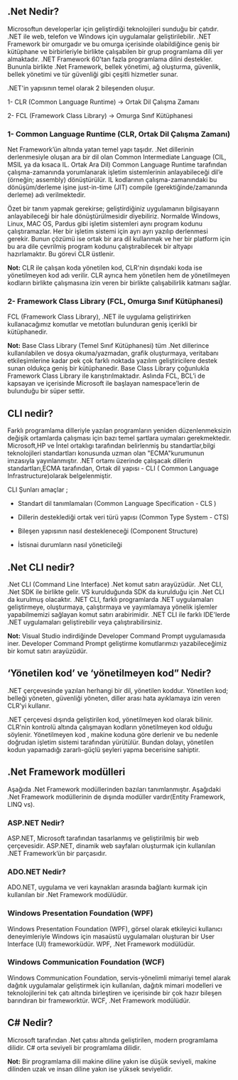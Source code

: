## .Net Nedir?
Microsoftun developerlar için geliştirdiği teknolojileri sunduğu bir çatıdır. 
.NET ile web, telefon ve Windows için uygulamalar geliştirilebilir.
.NET Framework bir omurgadır ve bu omurga içerisinde olabildiğince geniş bir kütüphane 
ve birbirleriyle birlikte çalışabilen bir grup programlama dili yer almaktadır. 
.NET Framework 60'tan fazla programlama dilini destekler. Bununla birlikte .Net Framework, 
bellek yönetimi, ağ oluşturma, güvenlik, bellek yönetimi ve tür güvenliği gibi çeşitli hizmetler sunar.

.NET'in yapısının temel olarak 2 bileşenden oluşur.

1- CLR (Common Language Runtime) -> Ortak Dil Çalışma Zamanı

2- FCL (Framework Class Library) -> Omurga Sınıf Kütüphanesi

### 1- Common Language Runtime (CLR, Ortak Dil Çalışma Zamanı)
Net Framework’ün altında yatan temel yapı taşıdır. .Net dillerinin derlenmesiyle oluşan ara bir dil olan 
Common Intermediate Language (CIL, MSIL ya da kısaca IL. Ortak Ara Dil) Common Language Runtime tarafından 
çalışma-zamanında yorumlanarak işletim sistemlerinin anlayabileceği dil’e (örneğin; assembly) 
dönüştürülür. IL kodlarının çalışma-zamanındaki bu dönüşüm/derleme işine 
just-in-time (JIT) compile (gerektiğinde/zamanında derleme) adı verilmektedir.

Özet bir tanım yapmak gerekirse; geliştirdiğiniz uygulamanın bilgisayarın anlayabileceği bir hale dönüştürülmesidir 
diyebiliriz. Normalde Windows, Linux, MAC OS, Pardus gibi işletim sistemleri aynı program kodunu çalıştıramazlar. 
Her bir işletim sistemi için ayrı ayrı yazılıp derlenmesi gerekir. Bunun çözümü ise ortak bir ara dil kullanmak 
ve her bir platform için bu ara dile çevrilmiş program kodunu çalıştırabilecek bir altyapı hazırlamaktır. Bu görevi CLR üstlenir.

**Not:** CLR ile çalışan koda yönetilen kod, CLR'nin dışındaki koda ise yönetilmeyen kod adı verilir. 
CLR ayrıca hem yönetilen hem de yönetilmeyen kodların birlikte çalışmasına izin veren bir birlikte çalışabilirlik katmanı sağlar.

### 2- Framework Class Library (FCL, Omurga Sınıf Kütüphanesi) 
FCL (Framework Class Library), .NET ile uygulama geliştirirken kullanacağımız komutlar ve metotları bulunduran 
geniş içerikli bir kütüphanedir.

**Not:** Base Class Library (Temel Sınıf Kütüphanesi) tüm .Net dillerince kullanılabilen ve dosya okuma/yazmadan, 
grafik oluşturmaya, veritabanı etkileşimlerine kadar pek çok farklı noktada yazılım geliştiricilere destek sunan 
oldukça geniş bir kütüphanedir. Base Class Library çoğunlukla Framework Class Library ile karıştırılmaktadır. 
Aslında FCL, BCL’i de kapsayan ve içerisinde Microsoft ile başlayan namespace’lerin de bulunduğu bir süper settir.

## CLI nedir?
Farklı programlama dilleriyle yazılan programların yeniden düzenlenmeksizin değişik ortamlarda çalışması için bazı 
temel şartlara uymaları gerekmektedir. Microsoft,HP ve İntel ortaklıgı tarafından belirlenmiş bu standartlar,bilgi 
teknolojileri standartları konusunda uzman olan "ECMA"kurumunun imzasıyla yayınlanmıştır. .NET ortamı üzerinde 
çalışacak dillerin standartları,ECMA tarafından, Ortak dil yapısı - CLI ( Common Language Infrastructure)olarak belgelenmiştir.

CLI Şunları amaçlar ;
* Standart dil tanımlamaları (Common Language Specification - CLS )

* Dillerin desteklediği ortak veri türü yapısı (Common Type System - CTS)

* Bileşen yapısının nasıl destekleneceği (Component Structure)

* İstisnai durumların nasıl yöneticileği

## .Net CLI nedir?
.Net CLI (Command Line Interface) .Net komut satırı arayüzüdür. .Net CLI, .Net SDK ile birlikte gelir. 
VS kurulduğunda SDK da kurulduğu için .Net CLI da kurulmuş olacaktır. .NET CLI, farklı programlarda 
.NET uygulamaları geliştirmeye, oluşturmaya, çalıştırmaya ve yayımlamaya yönelik işlemler yapabilmemizi 
sağlayan komut satırı arabirimidir. .NET CLI ile farklı IDE'lerde .NET uygulamaları geliştirebilir veya 
çalıştırabilirsiniz.

**Not:** Visual Studio indirdiğinde Developer Command Prompt uygulamasıda iner. Developer Command Prompt 
geliştirme komutlarımızı yazabileceğimiz bir komut satırı arayüzüdür.

## ‘Yönetilen kod’ ve ‘yönetilmeyen kod” Nedir?
.NET çerçevesinde yazılan herhangi bir dil, yönetilen koddur. Yönetilen kod; belleği yöneten, güvenliği 
yöneten, diller arası hata ayıklamaya izin veren CLR'yi kullanır.

.NET çerçevesi dışında geliştirilen kod, yönetilmeyen kod olarak bilinir. CLR'nin kontrolü altında 
çalışmayan kodların yönetilmeyen kod olduğu söylenir. Yönetilmeyen kod , makine koduna göre derlenir 
ve bu nedenle doğrudan işletim sistemi tarafından yürütülür. Bundan dolayı, yönetilen kodun yapamadığı 
zararlı-güçlü şeyleri yapma becerisine sahiptir.

## .Net Framework modülleri
Aşağıda .Net Framework modüllerinden bazıları tanımlanmıştır. Aşağıdaki .Net Framework modüllerinin de 
dışında modüller vardır(Entity Framework, LINQ vs). 

### ASP.NET Nedir?
ASP.NET, Microsoft tarafından tasarlanmış ve geliştirilmiş bir web çerçevesidir. ASP.NET, dinamik web sayfaları oluşturmak 
için kullanılan .NET Framework’ün bir parçasıdır. 

### ADO.NET Nedir? 
ADO.NET, uygulama ve veri kaynakları arasında bağlantı kurmak için kullanılan bir .Net Framework modülüdür. 

### Windows Presentation Foundation (WPF)
Windows Presentation Foundation (WPF), görsel olarak etkileyici kullanıcı deneyimleriyle Windows için 
masaüstü uygulamaları oluşturan bir User Interface (UI) frameworküdür. WPF, .Net Framework modülüdür.

### Windows Communication Foundation (WCF) 
Windows Communication Foundation, servis-yönelimli mimariyi temel alarak dağıtık uygulamalar geliştirmek için kullanılan, 
dağıtık mimari modelleri ve teknolojilerini tek çatı altında birleştiren ve içerisinde bir çok hazır bileşen barındıran 
bir frameworktür. WCF, .Net Framework modülüdür.

## C# Nedir?
Microsoft tarafından .Net çatısı altında geliştirilen, modern programlama dilidir. C# orta seviyeli bir programlama dilidir.

**Not:** Bir programlama dili makine diline yakın ise düşük seviyeli, makine dilinden uzak ve insan diline yakın ise
yüksek seviyelidir.
















